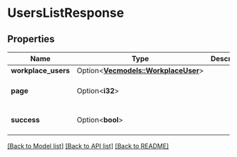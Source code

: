 # UsersListResponse

## Properties

Name | Type | Description | Notes
------------ | ------------- | ------------- | -------------
**workplace_users** | Option<[**Vec<models::WorkplaceUser>**](WorkplaceUser.md)> |  | [optional]
**page** | Option<**i32**> |  | [optional][default to 0]
**success** | Option<**bool**> |  | [optional][default to true]

[[Back to Model list]](../README.md#documentation-for-models) [[Back to API list]](../README.md#documentation-for-api-endpoints) [[Back to README]](../README.md)


